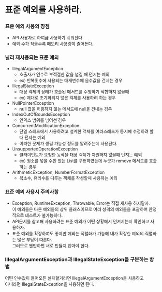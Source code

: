 # 표준 예외를 사용하라.
### 표준 예외 사용의 장점
- API 사용자로 하여금 사용하기 쉬워진다
- 예외 수가 적을수록 메모리 사용량이 줄어든다.

### 널리 재사용되는 표준 예외
- IllegalArgumentException
    - 호출자가 인수로 부적절한 값을 넘길 때 던지는 예외
    - ex) 반복횟수에 사용되는 매개변수에 음수값을 건네는 경우
- IllegalStateException
    - 대상 객체의 상태가 호출된 메서드를 수행하기 적합하지 않을때
    - ex) 제대로 초기화되지 않은 객체를 사용하려 하는 경우
- NullPointerException
    - null 값을 허용하지 않는 메서드에 null을 건내는 경우
- IndexOutOfBoundsException 
    - 인덱스 범위를 넘어선 경우
- ConcurrentModificationException
    - 단일 스레드에서 사용하려고 설계한 객체를 여러스레드가 동시에 수정하려 할때 던지는 예외
    - 이러한 문제가 생길 가능성 정도를 알려주는데 사용된다.
- UnsupportedOperationException
    - 클라이언트가 요청한 동작을 대상 객체가 지원하지 않을때 던지는 예외
    - ex) 원소를 넣을 수만 있는 List를 구현하였는데 누군가 remove 메서드를 호출하는 경우
- ArithmeticException, NumberFormatException
    - 복소수, 유리수를 다루는 객체를 작성할때 사용하는 예외

### 표준 예외 사용시 주의사항
- Exception, RuntimeException, Throwable, Error는 직접 재사용 하지말자.
<br> 이 예외들은 다른 예외들의 상위 클래스이므로 여러 성격의 예외들을 포괄하여 안정적으로 테스트가 불가능하다.
- API문서를 참고해 사용하려는 표준 예외가 어떤 상황에서 던져지는지 확인하고 사용하자.
- 표준 예외를 확장하여도 좋지만 예외는 직렬화가 가능해 내가 확장한 예외의 직렬화는 많은 부담이 따른다.<br>
그러므로 왠만하면 새로 만들지 않아야 한다.

### IllegalArgumentException과 IllegalStateException을 구분하는 방법
어떤 인수값이 들어오든 실패할거라면 IllegalArgumentException을 사용하고
<br> 아니라면 IllegalStateException을 사용하면 된다. 